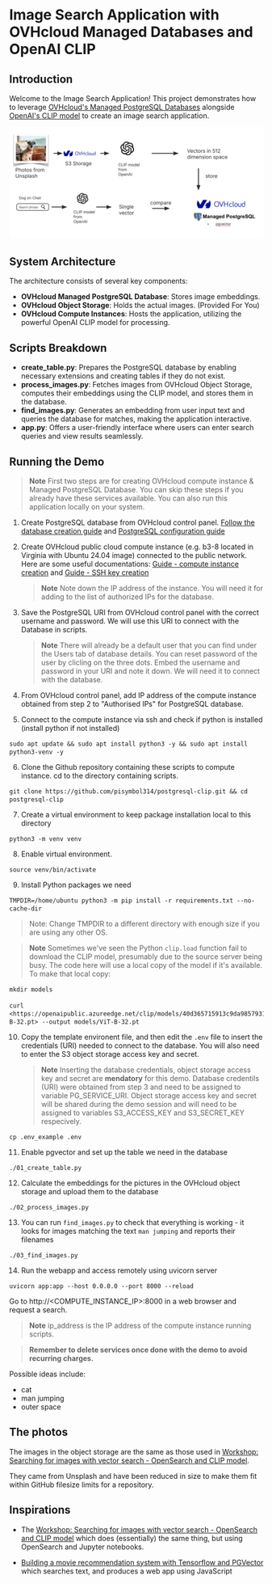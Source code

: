 # Image Search Application with OVHcloud Managed Databases and OpenAI CLIP

## Introduction

Welcome to the Image Search Application! This project demonstrates how to leverage [OVHcloud's Managed PostgreSQL Databases](https://www.ovhcloud.com/en/public-cloud/postgresql/) alongside [OpenAI's CLIP model](https://github.com/openai/clip) to create an image search application.

![Diagram of the demo workflow](img/model.png)

## System Architecture

The architecture consists of several key components:

- **OVHcloud Managed PostgreSQL Database**: Stores image embeddings.
- **OVHcloud Object Storage**: Holds the actual images. (Provided For You)
- **OVHcloud Compute Instances**: Hosts the application, utilizing the powerful OpenAI CLIP model for processing.

## Scripts Breakdown

- **create_table.py**: Prepares the PostgreSQL database by enabling necessary extensions and creating tables if they do not exist.
- **process_images.py**: Fetches images from OVHcloud Object Storage, computes their embeddings using the CLIP model, and stores them in the database.
- **find_images.py**: Generates an embedding from user input text and queries the database for matches, making the application interactive.
- **app.py**: Offers a user-friendly interface where users can enter search queries and view results seamlessly.

## Running the Demo

> **Note** First two steps are for creating OVHcloud compute instance & Managed PostgreSQL Database. You can skip these steps if you already have these services available. You can also run this application locally on your system.

1. Create PostgreSQL database from OVHcloud control panel. [Follow the database creation guide](https://support.us.ovhcloud.com/hc/en-us/articles/20611621210515-Getting-Started-with-Cloud-Databases) and [PostgreSQL configuration guide](https://support.us.ovhcloud.com/hc/en-us/articles/21535313272083-PostgreSQL-Configure-an-Instance-to-Accept-Incoming-Connections)

2. Create OVHcloud public cloud compute instance (e.g. b3-8 located in Virginia with Ubuntu 24.04 image) connected to the public network. Here are some useful documentations: [Guide - compute instance creation](https://support.us.ovhcloud.com/hc/en-us/articles/360002245164-Creating-and-Connecting-a-Public-Cloud-Instance) and [Guide - SSH key creation](https://support.us.ovhcloud.com/hc/en-us/articles/33773177952659-Create-and-use-SSH-keys-for-Public-Cloud-instances)

   > **Note** Note down the IP address of the instance. You will need it for adding to the list of authorized IPs for the database.

3. Save the PostgreSQL URI from OVHcloud control panel with the correct username and password. We will use this URI to connect with the Database in scripts.

   > **Note** There will already be a default user that you can find under the Users tab of database details. You can reset password of the user by clicling on the three dots. Embed the username and password in your URI and note it down. We will need it to connect with the database.

4. From OVHcloud control panel, add IP address of the compute instance obtained from step 2 to "Authorised IPs" for PostgreSQL database.

5. Connect to the compute instance via ssh and check if python is installed (install python if not installed)

```shell
sudo apt update && sudo apt install python3 -y && sudo apt install python3-venv -y
```

6. Clone the Github repository containing these scripts to compute instance. cd to the directory containing scripts.

```shell
git clone https://github.com/pisymbol314/postgresql-clip.git && cd postgresql-clip
```

7. Create a virtual environment to keep package installation local to this directory

```shell
python3 -m venv venv
```

8. Enable virtual environment.

```shell
source venv/bin/activate
```

9. Install Python packages we need

```shell
TMPDIR=/home/ubuntu python3 -m pip install -r requirements.txt --no-cache-dir
```

> Note: Change TMPDIR to a different directory with enough size if you are using any other OS.

> **Note** Sometimes we've seen the Python `clip.load` function fail to download the CLIP model, presumably due to the source server being busy. The code here will use a local copy of the model if it's available. To make that local copy:

```shell
mkdir models

curl <https://openaipublic.azureedge.net/clip/models/40d365715913c9da98579312b702a82c18be219cc2a73407c4526f58eba950af/ViT-B-32.pt> --output models/ViT-B-32.pt
```

10. Copy the template environent file, and then edit the `.env` file to insert the credentials (URI) needed to connect to the database. You will also need to enter the S3 object storage access key and secret.
    > **Note** Inserting the database credentials, object storage access key and secret are **mendatory** for this demo. Database credentils (URI) were obtained from step 3 and need to be assigned to variable PG_SERVICE_URI. Object storage access key and secret will be shared during the demo session and will need to be assigned to variables S3_ACCESS_KEY and S3_SECRET_KEY respecively.

```shell
cp .env_example .env
```

11. Enable pgvector and set up the table we need in the database

```shell
./01_create_table.py
```

12. Calculate the embeddings for the pictures in the OVHcloud object storage and upload them to the database

```shell
./02_process_images.py
```

13. You can run `find_images.py` to check that everything is working - it looks for images matching the text `man jumping` and reports their filenames

```shell
./03_find_images.py
```

14. Run the webapp and access remotely using uvicorn server

```shell
uvicorn app:app --host 0.0.0.0 --port 8000 --reload
```

Go to http://<COMPUTE_INSTANCE_IP>:8000 in a web browser and request a search.

> **Note** ip_address is the IP address of the compute instance running scripts.

> **Remember to delete services once done with the demo to avoid recurring charges.**

Possible ideas include:

- cat
- man jumping
- outer space

## The photos

The images in the object storage are the same as those used in [Workshop: Searching for images with vector search - OpenSearch and CLIP model](https://github.com/Aiven-Labs/workshop-multimodal-search-CLIP-OpenSearch).

They came from Unsplash and have been reduced in size to make them fit within
GitHub filesize limits for a repository.

## Inspirations

- The [Workshop: Searching for images with vector search - OpenSearch and CLIP
  model](https://github.com/Aiven-Labs/workshop-multimodal-search-CLIP-OpenSearch)
  which does (essentially) the same thing, but using OpenSearch and Jupyter
  notebooks.

- [Building a movie recommendation system with Tensorflow and
  PGVector](https://github.com/Aiven-Labs/pgvector-tensorflow-movie-recommendations-workshop)
  which searches text, and produces a web app using JavaScript
